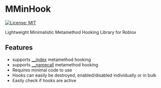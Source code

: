 # MMinHook
[![License: MIT](https://img.shields.io/badge/License-MIT-blue.svg)](https://opensource.org/licenses/MIT)

Lightweight Minimalistic Metamethod Hooking Library for Roblox

## Features
- supports [__index](https://www.lua.org/pil/13.4.1.html) metamethod hooking
- supports [__namecall](https://chatgpt.com/?search=%22what%20does%20__namecall%20mean?%22) metamethod hooking
- Requires minimal code to use
- Hooks can easily be destroyed, enabled/disabled individually or in bulk
- Easily check if hooks are active
